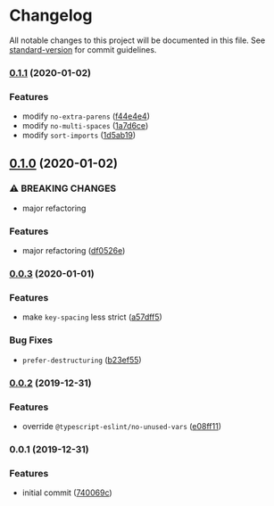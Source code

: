 # Changelog

All notable changes to this project will be documented in this file. See [standard-version](https://github.com/conventional-changelog/standard-version) for commit guidelines.

### [0.1.1](https://github.com/reinventing-wheels/eslint-config-defaults/compare/v0.1.0...v0.1.1) (2020-01-02)


### Features

* modify `no-extra-parens` ([f44e4e4](https://github.com/reinventing-wheels/eslint-config-defaults/commit/f44e4e41366b950e7bd62f5c983bb55c52007c91))
* modify `no-multi-spaces` ([1a7d6ce](https://github.com/reinventing-wheels/eslint-config-defaults/commit/1a7d6cef1e67add033e17155cb7048d39a8e5fef))
* modify `sort-imports` ([1d5ab19](https://github.com/reinventing-wheels/eslint-config-defaults/commit/1d5ab19f6ce5b74afa0def984d8fe68f35a0b620))

## [0.1.0](https://github.com/reinventing-wheels/eslint-config-defaults/compare/v0.0.3...v0.1.0) (2020-01-02)


### ⚠ BREAKING CHANGES

* major refactoring

### Features

* major refactoring ([df0526e](https://github.com/reinventing-wheels/eslint-config-defaults/commit/df0526e0ef7c731bef30b49dfd556f9e3a65d823))

### [0.0.3](https://github.com/reinventing-wheels/eslint-config-defaults/compare/v0.0.2...v0.0.3) (2020-01-01)


### Features

* make `key-spacing` less strict ([a57dff5](https://github.com/reinventing-wheels/eslint-config-defaults/commit/a57dff5e8b24b1cb89a4f73ff6bc508e0c8f9039))


### Bug Fixes

* `prefer-destructuring` ([b23ef55](https://github.com/reinventing-wheels/eslint-config-defaults/commit/b23ef556fc4c86d251b605eb95736c508378b4cb))

### [0.0.2](https://github.com/reinventing-wheels/eslint-config-defaults/compare/v0.0.1...v0.0.2) (2019-12-31)


### Features

* override `@typescript-eslint/no-unused-vars` ([e08ff11](https://github.com/reinventing-wheels/eslint-config-defaults/commit/e08ff11fd77cb4ada0c42089c3399b23e359b8ed))

### 0.0.1 (2019-12-31)


### Features

* initial commit ([740069c](https://github.com/reinventing-wheels/eslint-config-defaults/commit/740069c604d2add9052f3d1dccaad299f8d59cdf))
